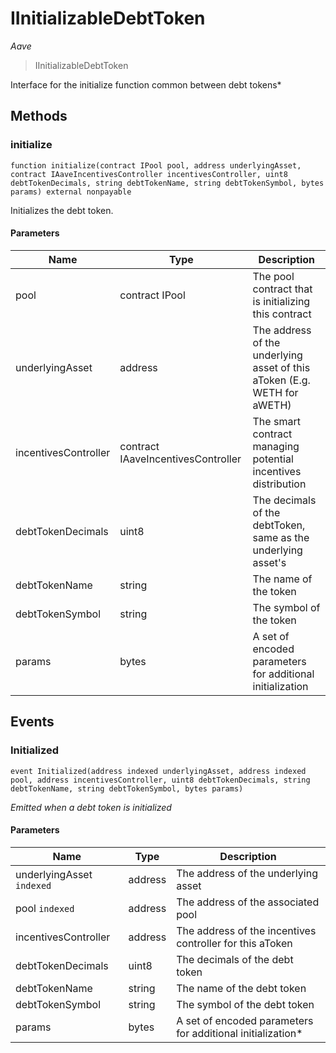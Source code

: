 # IInitializableDebtToken

*Aave*

> IInitializableDebtToken

Interface for the initialize function common between debt tokens*



## Methods

### initialize

```solidity
function initialize(contract IPool pool, address underlyingAsset, contract IAaveIncentivesController incentivesController, uint8 debtTokenDecimals, string debtTokenName, string debtTokenSymbol, bytes params) external nonpayable
```

Initializes the debt token.



#### Parameters

| Name | Type | Description |
|---|---|---|
| pool | contract IPool | The pool contract that is initializing this contract |
| underlyingAsset | address | The address of the underlying asset of this aToken (E.g. WETH for aWETH) |
| incentivesController | contract IAaveIncentivesController | The smart contract managing potential incentives distribution |
| debtTokenDecimals | uint8 | The decimals of the debtToken, same as the underlying asset&#39;s |
| debtTokenName | string | The name of the token |
| debtTokenSymbol | string | The symbol of the token |
| params | bytes | A set of encoded parameters for additional initialization |



## Events

### Initialized

```solidity
event Initialized(address indexed underlyingAsset, address indexed pool, address incentivesController, uint8 debtTokenDecimals, string debtTokenName, string debtTokenSymbol, bytes params)
```



*Emitted when a debt token is initialized*

#### Parameters

| Name | Type | Description |
|---|---|---|
| underlyingAsset `indexed` | address | The address of the underlying asset |
| pool `indexed` | address | The address of the associated pool |
| incentivesController  | address | The address of the incentives controller for this aToken |
| debtTokenDecimals  | uint8 | The decimals of the debt token |
| debtTokenName  | string | The name of the debt token |
| debtTokenSymbol  | string | The symbol of the debt token |
| params  | bytes | A set of encoded parameters for additional initialization* |



